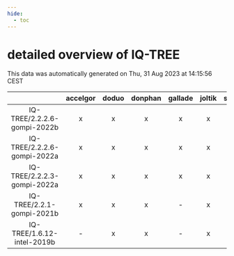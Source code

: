 ```yaml
---
hide:
  - toc
---
```


detailed overview of IQ-TREE
============================


This data was automatically generated on Thu, 31 Aug 2023 at 14:15:56 CEST  

| |accelgor|doduo|donphan|gallade|joltik|skitty|swalot|victini|
| :---: | :---: | :---: | :---: | :---: | :---: | :---: | :---: | :---: |
|IQ-TREE/2.2.2.6-gompi-2022b|x|x|x|x|x|x|x|x|
|IQ-TREE/2.2.2.6-gompi-2022a|x|x|x|x|x|x|x|x|
|IQ-TREE/2.2.2.3-gompi-2022a|x|x|x|x|x|x|x|x|
|IQ-TREE/2.2.1-gompi-2021b|x|x|x|-|x|x|x|x|
|IQ-TREE/1.6.12-intel-2019b|-|x|x|-|x|x|x|x|
